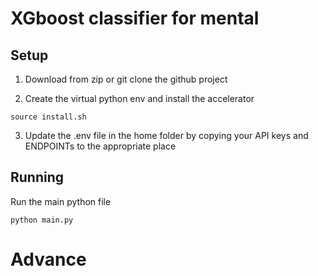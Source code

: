 # XGboost classifier for mental 



## Setup  
1. Download from zip or git clone the github project

2. Create the virtual python env and install the accelerator

`source install.sh`

3. Update the .env file in the home folder by copying your API keys and ENDPOINTs to the appropriate place 



## Running


Run the main python file
```
python main.py
```


# Advance

